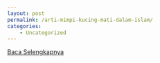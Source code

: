 ```yaml
---
layout: post
permalink: /arti-mimpi-kucing-mati-dalam-islam/
categories:
    - Uncategorized
---
```


[Baca Selengkapnya](/10)